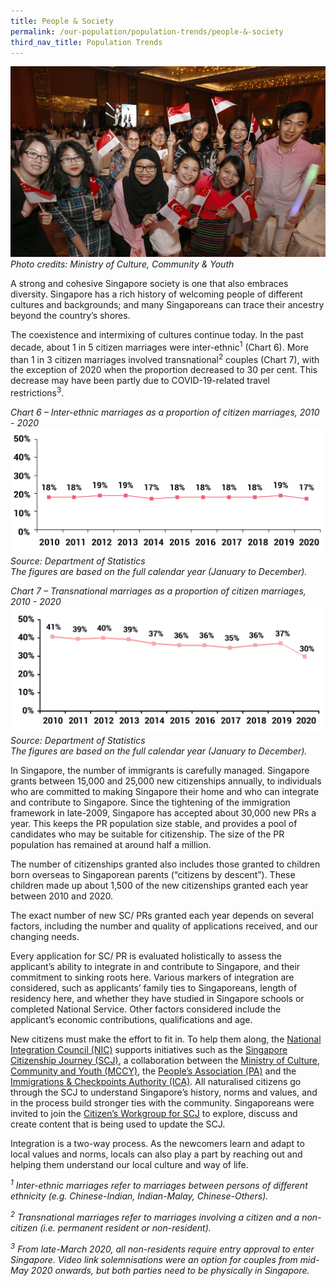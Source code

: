 ```yaml
---
title: People & Society
permalink: /our-population/population-trends/people-&-society
third_nav_title: Population Trends
---
```


![Image by MCCY](/images/stock-image-21.jpg)
*Photo credits: Ministry of Culture, Community & Youth*

A strong and cohesive Singapore society is one that also embraces diversity. Singapore has a rich history of welcoming people of different cultures and backgrounds; and many Singaporeans can trace their ancestry beyond the country’s shores.

The coexistence and intermixing of cultures continue today. In the past decade, about 1 in 5 citizen marriages were inter-ethnic<sup>1</sup> (Chart 6). More than 1 in 3 citizen marriages involved transnational<sup>2</sup> couples (Chart 7), with the exception of 2020 when the proportion decreased to 30 per cent. This decrease may have been partly due to COVID-19-related travel restrictions<sup>3</sup>.

*Chart 6 – Inter-ethnic marriages as a proportion of citizen marriages, 2010 - 2020*
![Chart 6](/images/Chart-6-Inter-Ethnic-Marriages-2010-2020.jpg)
*Source: Department of Statistics*  
*The figures are based on the full calendar year (January to December).*

*Chart 7 – Transnational marriages as a proportion of citizen marriages, 2010 - 2020*
![Chart 7](/images/Chart-7-Transnational-Marriages-2010-2020.jpg)
*Source: Department of Statistics*  
*The figures are based on the full calendar year (January to December).*

In Singapore, the number of immigrants is carefully managed. Singapore grants between 15,000 and 25,000 new citizenships annually, to individuals who are committed to making Singapore their home and who can integrate and contribute to Singapore. Since the tightening of the immigration framework in late-2009, Singapore has accepted about 30,000 new PRs a year. This keeps the PR population size stable, and provides a pool of candidates who may be suitable for citizenship. The size of the PR population has remained at around half a million.

The number of citizenships granted also includes those granted to children born overseas to Singaporean parents (“citizens by descent”). These children made up about 1,500 of the new citizenships granted each year between 2010 and 2020.

The exact number of new SC/ PRs granted each year depends on several factors, including the number and quality of applications received, and our changing needs.

Every application for SC/ PR is evaluated holistically to assess the applicant’s ability to integrate in and contribute to Singapore, and their commitment to sinking roots here. Various markers of integration are considered, such as applicants’ family ties to Singaporeans, length of residency here, and whether they have studied in Singapore schools or completed National Service. Other factors considered include the applicant’s economic contributions, qualifications and age.

New citizens must make the effort to fit in. To help them along, the [National Integration Council (NIC)](https://www.mccy.gov.sg/sector/initiatives/national-integration-council) supports initiatives such as the [Singapore Citizenship Journey (SCJ)](https://www.sgjourney.gov.sg), a collaboration between the [Ministry of Culture, Community and Youth (MCCY)](https://www.mccy.gov.sg/), the [People’s Association (PA)](https://www.pa.gov.sg/) and the [Immigrations & Checkpoints Authority (ICA)](https://www.ica.gov.sg). All naturalised citizens go through the SCJ to understand Singapore’s history, norms and values, and in the process build stronger ties with the community. Singaporeans were invited to join the [Citizen’s Workgroup for SCJ](https://www.mccy.gov.sg/sector/initiatives/citizens-workgroup-for-singapore-citizenship-journey) to explore, discuss and create content that is being used to update the SCJ.

Integration is a two-way process. As the newcomers learn and adapt to local values and norms, locals can also play a part by reaching out and helping them understand our local culture and way of life.

*<sup>1</sup> Inter-ethnic marriages refer to marriages between persons of different ethnicity (e.g. Chinese-Indian, Indian-Malay, Chinese-Others).*

*<sup>2</sup> Transnational marriages refer to marriages involving a citizen and a non-citizen (i.e. permanent resident or non-resident).*

*<sup>3</sup> From late-March 2020, all non-residents require entry approval to enter Singapore. Video link solemnisations were an option for couples from mid-May 2020 onwards, but both parties need to be physically in Singapore.*
